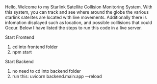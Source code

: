 ###

Hello, Welcome to my Starlink Satellite Collision Monitoring System. With this system, you can track and see where around the globe the various starlink satelites are located with live movements. Additionally there is infomation displayed such as location, and possible colllisions that could Occur. Below I have listed the steps to run this code in a live server.

Start Frontend

1. cd into frontend folder
2. npm start

Start Backend

1. no need to cd into backend folder
2. run this: uvicorn backend.main:app --reload

###

